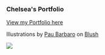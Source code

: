 ### Chelsea's Portfolio

[View my Portfolio here](https://quindipc.github.io/Chelseas-Front-End-Website/)

Illustrations by <a href="https://blush.design/artists/QRG4mIxvX87K9QMVCziT/pau-barbaro">Pau Barbaro</a> on <a href="https://blush.design/">Blush</a>

![](.png) 